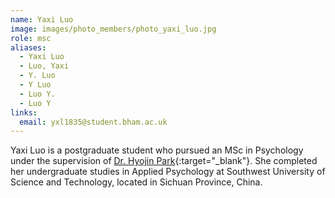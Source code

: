 ```yaml
---
name: Yaxi Luo
image: images/photo_members/photo_yaxi_luo.jpg
role: msc
aliases:
  - Yaxi Luo
  - Luo, Yaxi 
  - Y. Luo
  - Y Luo
  - Luo Y.
  - Luo Y  
links:
  email: yxl1835@student.bham.ac.uk
---
```

Yaxi Luo is a postgraduate student who pursued an MSc in Psychology under the supervision of [Dr. Hyojin Park](/members/hyojin-park.html){:target="_blank"}. She completed her undergraduate studies in Applied Psychology at Southwest University of Science and Technology, located in Sichuan Province, China.
